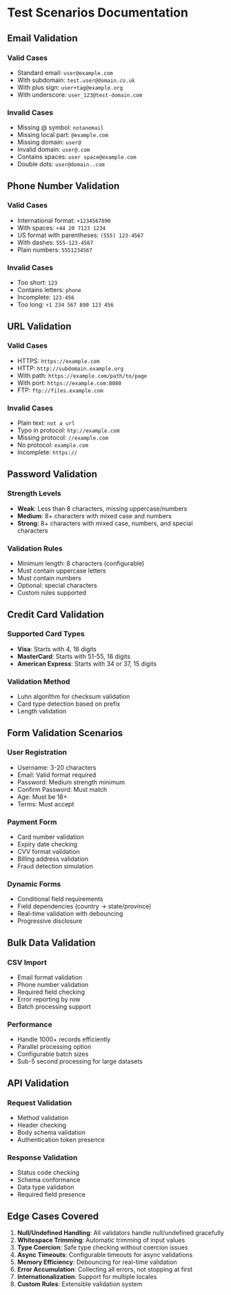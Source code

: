 # Test Scenarios Documentation

## Email Validation

### Valid Cases
- Standard email: `user@example.com`
- With subdomain: `test.user@domain.co.uk`
- With plus sign: `user+tag@example.org`
- With underscore: `user_123@test-domain.com`

### Invalid Cases
- Missing @ symbol: `notanemail`
- Missing local part: `@example.com`
- Missing domain: `user@`
- Invalid domain: `user@.com`
- Contains spaces: `user space@example.com`
- Double dots: `user@domain..com`

## Phone Number Validation

### Valid Cases
- International format: `+1234567890`
- With spaces: `+44 20 7123 1234`
- US format with parentheses: `(555) 123-4567`
- With dashes: `555-123-4567`
- Plain numbers: `5551234567`

### Invalid Cases
- Too short: `123`
- Contains letters: `phone`
- Incomplete: `123-456`
- Too long: `+1 234 567 890 123 456`

## URL Validation

### Valid Cases
- HTTPS: `https://example.com`
- HTTP: `http://subdomain.example.org`
- With path: `https://example.com/path/to/page`
- With port: `https://example.com:8080`
- FTP: `ftp://files.example.com`

### Invalid Cases
- Plain text: `not a url`
- Typo in protocol: `htp://example.com`
- Missing protocol: `//example.com`
- No protocol: `example.com`
- Incomplete: `https://`

## Password Validation

### Strength Levels
- **Weak**: Less than 8 characters, missing uppercase/numbers
- **Medium**: 8+ characters with mixed case and numbers
- **Strong**: 8+ characters with mixed case, numbers, and special characters

### Validation Rules
- Minimum length: 8 characters (configurable)
- Must contain uppercase letters
- Must contain numbers
- Optional: special characters
- Custom rules supported

## Credit Card Validation

### Supported Card Types
- **Visa**: Starts with 4, 16 digits
- **MasterCard**: Starts with 51-55, 16 digits
- **American Express**: Starts with 34 or 37, 15 digits

### Validation Method
- Luhn algorithm for checksum validation
- Card type detection based on prefix
- Length validation

## Form Validation Scenarios

### User Registration
- Username: 3-20 characters
- Email: Valid format required
- Password: Medium strength minimum
- Confirm Password: Must match
- Age: Must be 18+
- Terms: Must accept

### Payment Form
- Card number validation
- Expiry date checking
- CVV format validation
- Billing address validation
- Fraud detection simulation

### Dynamic Forms
- Conditional field requirements
- Field dependencies (country → state/province)
- Real-time validation with debouncing
- Progressive disclosure

## Bulk Data Validation

### CSV Import
- Email format validation
- Phone number validation
- Required field checking
- Error reporting by row
- Batch processing support

### Performance
- Handle 1000+ records efficiently
- Parallel processing option
- Configurable batch sizes
- Sub-5 second processing for large datasets

## API Validation

### Request Validation
- Method validation
- Header checking
- Body schema validation
- Authentication token presence

### Response Validation
- Status code checking
- Schema conformance
- Data type validation
- Required field presence

## Edge Cases Covered

1. **Null/Undefined Handling**: All validators handle null/undefined gracefully
2. **Whitespace Trimming**: Automatic trimming of input values
3. **Type Coercion**: Safe type checking without coercion issues
4. **Async Timeouts**: Configurable timeouts for async validations
5. **Memory Efficiency**: Debouncing for real-time validation
6. **Error Accumulation**: Collecting all errors, not stopping at first
7. **Internationalization**: Support for multiple locales
8. **Custom Rules**: Extensible validation system